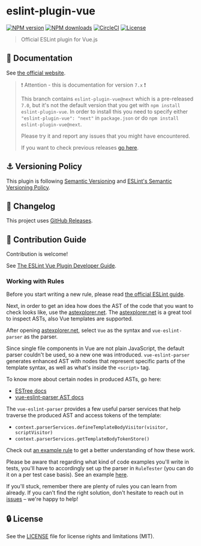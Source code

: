 # eslint-plugin-vue

[![NPM version](https://img.shields.io/npm/v/eslint-plugin-vue.svg?style=flat)](https://npmjs.org/package/eslint-plugin-vue)
[![NPM downloads](https://img.shields.io/npm/dm/eslint-plugin-vue.svg?style=flat)](https://npmjs.org/package/eslint-plugin-vue)
[![CircleCI](https://img.shields.io/circleci/project/github/vuejs/eslint-plugin-vue/master.svg?style=flat)](https://circleci.com/gh/vuejs/eslint-plugin-vue)
[![License](https://img.shields.io/github/license/vuejs/eslint-plugin-vue.svg?style=flat)](https://github.com/vuejs/eslint-plugin-vue/blob/master/LICENSE.md)

> Official ESLint plugin for Vue.js

## :book: Documentation

See [the official website](https://eslint.vuejs.org).

> :exclamation: Attention - this is documentation for version `7.x` :exclamation:
>
> This branch contains `eslint-plugin-vue@next` which is a pre-released `7.0`, but it's not the default version that you get with `npm install eslint-plugin-vue`. In order to install this you need to specify either `"eslint-plugin-vue": "next"` in `package.json` or do `npm install eslint-plugin-vue@next`.
>
> Please try it and report any issues that you might have encountered.
>
> If you want to check previous releases [go here](https://github.com/vuejs/eslint-plugin-vue/releases).

## :anchor: Versioning Policy

This plugin is following [Semantic Versioning](https://semver.org/) and [ESLint's Semantic Versioning Policy](https://github.com/eslint/eslint#semantic-versioning-policy).

## :newspaper: Changelog

This project uses [GitHub Releases](https://github.com/vuejs/eslint-plugin-vue/releases).

## :beers: Contribution Guide

Contribution is welcome!

See [The ESLint Vue Plugin Developer Guide](https://eslint.vuejs.org/developer-guide/).

### Working with Rules

Before you start writing a new rule, please read [the official ESLint guide](https://eslint.org/docs/developer-guide/working-with-rules).

Next, in order to get an idea how does the AST of the code that you want to check looks like, use the [astexplorer.net].
The [astexplorer.net] is a great tool to inspect ASTs, also Vue templates are supported.

After opening [astexplorer.net], select `Vue` as the syntax and `vue-eslint-parser` as the parser.

[astexplorer.net]: https://astexplorer.net/

Since single file components in Vue are not plain JavaScript, the default parser couldn't be used, so a new one was introduced. `vue-eslint-parser` generates enhanced AST with nodes that represent specific parts of the template syntax, as well as what's inside the `<script>` tag.

To know more about certain nodes in produced ASTs, go here:
- [ESTree docs](https://github.com/estree/estree)
- [vue-eslint-parser AST docs](https://github.com/mysticatea/vue-eslint-parser/blob/master/docs/ast.md)

The `vue-eslint-parser` provides a few useful parser services that help traverse the produced AST and access tokens of the template:
- `context.parserServices.defineTemplateBodyVisitor(visitor, scriptVisitor)`
- `context.parserServices.getTemplateBodyTokenStore()`

Check out [an example rule](https://github.com/vuejs/eslint-plugin-vue/blob/master/lib/rules/mustache-interpolation-spacing.js) to get a better understanding of how these work.

Please be aware that regarding what kind of code examples you'll write in tests, you'll have to accordingly set up the parser in `RuleTester` (you can do it on a per test case basis). See an example [here](https://github.com/vuejs/eslint-plugin-vue/blob/master/tests/lib/rules/attribute-hyphenation.js#L19).

If you'll stuck, remember there are plenty of rules you can learn from already. If you can't find the right solution, don't hesitate to reach out in [issues](https://github.com/vuejs/eslint-plugin-vue/issues) – we're happy to help!

## :lock: License

See the [LICENSE](LICENSE) file for license rights and limitations (MIT).

